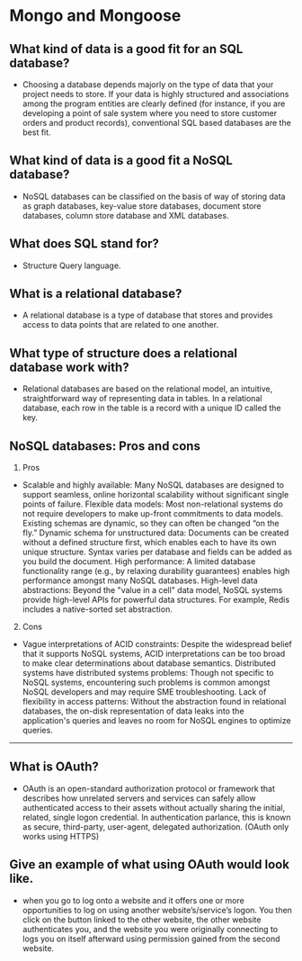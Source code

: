 # Mongo and Mongoose

## What kind of data is a good fit for an SQL database?

* Choosing a database depends majorly on the type of data that your project needs to store. If your data is highly structured and associations among the program entities are clearly defined (for instance, if you are developing a point of sale system where you need to store customer orders and product records), conventional SQL based databases are the best fit.

## What kind of data is a good fit a NoSQL database?

* NoSQL databases can be classified on the basis of way of storing data as graph databases, key-value store databases, document store databases, column store database and XML databases.

## What does SQL stand for? 

* Structure Query language.

## What is a relational database? 

* A relational database is a type of database that stores and provides access to data points that are related to one another.

## What type of structure does a relational database work with?

* Relational databases are based on the relational model, an intuitive, straightforward way of representing data in tables. In a relational database, each row in the table is a record with a unique ID called the key.


##  NoSQL databases: Pros and cons

1. Pros

* Scalable and highly available: Many NoSQL databases are designed to support seamless, online horizontal scalability without significant single points of failure.
Flexible data models: Most non-relational systems do not require developers to make up-front commitments to data models. Existing schemas are dynamic, so they can often be changed “on the fly.”
 Dynamic schema for unstructured data: Documents can be created without a defined structure first, which enables each to have its own unique structure.  Syntax varies per database and fields can be added as you build the document.
High performance: A limited database functionality range (e.g., by relaxing durability guarantees) enables high performance amongst many NoSQL databases.
High-level data abstractions: Beyond the "value in a cell" data model, NoSQL systems provide high-level APIs for powerful data structures. For example, Redis includes a native-sorted set abstraction.

2. Cons

* Vague interpretations of ACID constraints: Despite the widespread belief that it supports NoSQL systems, ACID interpretations can be too broad to make clear determinations about database semantics.
Distributed systems have distributed systems problems: Though not specific to NoSQL systems, encountering such problems is common amongst NoSQL developers and may require SME troubleshooting.
 Lack of flexibility in access patterns: Without the abstraction found in relational databases, the on-disk representation of data leaks into the application's queries and leaves no room for NoSQL engines to optimize queries.

 ---

## What is OAuth?

* OAuth is an open-standard authorization protocol or framework that describes how unrelated servers and services can safely allow authenticated access to their assets without actually sharing the initial, related, single logon credential. In authentication parlance, this is known as secure, third-party, user-agent, delegated authorization. (OAuth only works using HTTPS)

## Give an example of what using OAuth would look like.

* when you go to log onto a website and it offers one or more opportunities to log on using another website’s/service’s logon. You then click on the button linked to the other website, the other website authenticates you, and the website you were originally connecting to logs you on itself afterward using permission gained from the second website.


## 


